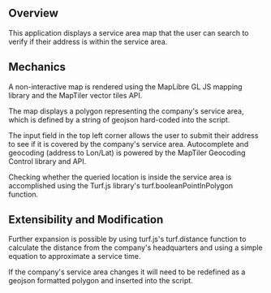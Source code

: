 ## Overview
This application displays a service area map that the user can search to verify if their address is within the service area.

## Mechanics
A non-interactive map is rendered using the MapLibre GL JS mapping library and the MapTiler vector tiles API. 

The map displays a polygon representing the company's service area, which is defined by a string of geojson hard-coded into the script.

The input field in the top left corner allows the user to submit their address to see if it is covered by the company's service area. Autocomplete and geocoding (address to Lon/Lat) is powered by the MapTiler Geocoding Control library and API. 

Checking whether the queried location is inside the service area is accomplished using the Turf.js library's turf.booleanPointInPolygon function. 

## Extensibility and Modification
Further expansion is possible by using turf.js's turf.distance function to calculate the distance from the company's headquarters and using a simple equation to approximate a service time. 

If the company's service area changes it will need to be redefined as a geojson formatted polygon and inserted into the script. 
